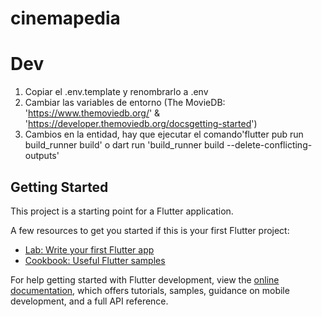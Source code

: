 # cinemapedia

# Dev

1. Copiar el .env.template y renombrarlo a .env
2. Cambiar las variables de entorno (The MovieDB: 'https://www.themoviedb.org/' & 'https://developer.themoviedb.org/docsgetting-started')
3. Cambios en la entidad, hay que ejecutar el comando'flutter pub run build_runner build' o dart run 'build_runner build --delete-conflicting-outputs'



## Getting Started

This project is a starting point for a Flutter application.

A few resources to get you started if this is your first Flutter project:

- [Lab: Write your first Flutter app](https://docs.flutter.dev/get-started/codelab)
- [Cookbook: Useful Flutter samples](https://docs.flutter.dev/cookbook)

For help getting started with Flutter development, view the
[online documentation](https://docs.flutter.dev/), which offers tutorials,
samples, guidance on mobile development, and a full API reference.

